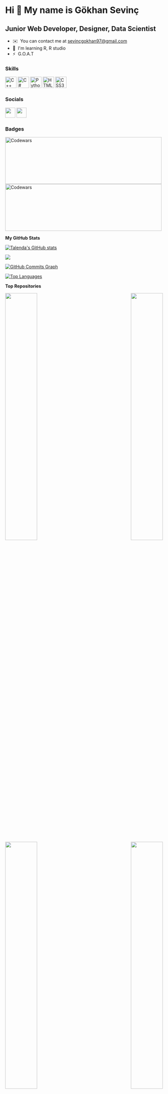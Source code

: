 Hi 👋 My name is Gökhan Sevinç
==============================

Junior Web Developer, Designer, Data Scientist
----------------------------------------------

* ✉️  You can contact me at [sevincgokhan97@gmail.com](mailto:sevincgokhan97@gmail.com)
* 🧠  I'm learning R, R studio
* ⚡  G.O.A.T

### Skills

<p align="left">
<a href="https://docs.microsoft.com/en-us/cpp/?view=msvc-170" target="_blank" rel="noreferrer"><img src="https://raw.githubusercontent.com/danielcranney/readme-generator/main/public/icons/skills/cplusplus-colored.svg" width="36" height="36" alt="C++" /></a>
<a href="https://docs.microsoft.com/en-us/dotnet/csharp/" target="_blank" rel="noreferrer"><img src="https://raw.githubusercontent.com/danielcranney/readme-generator/main/public/icons/skills/csharp-colored.svg" width="36" height="36" alt="C#" /></a>
<a href="https://www.python.org/" target="_blank" rel="noreferrer"><img src="https://raw.githubusercontent.com/danielcranney/readme-generator/main/public/icons/skills/python-colored.svg" width="36" height="36" alt="Python" /></a>
<a href="https://developer.mozilla.org/en-US/docs/Glossary/HTML5" target="_blank" rel="noreferrer"><img src="https://raw.githubusercontent.com/danielcranney/readme-generator/main/public/icons/skills/html5-colored.svg" width="36" height="36" alt="HTML5" /></a>
<a href="https://www.w3.org/TR/CSS/#css" target="_blank" rel="noreferrer"><img src="https://raw.githubusercontent.com/danielcranney/readme-generator/main/public/icons/skills/css3-colored.svg" width="36" height="36" alt="CSS3" /></a>
</p>


### Socials

<p align="left"> <a href="https://www.github.com/Talenda" target="_blank" rel="noreferrer"><img src="https://raw.githubusercontent.com/danielcranney/readme-generator/main/public/icons/socials/github-dark.svg" width="32" height="32" /></a> <a href="http://www.instagram.com/gokhannsevinc" target="_blank" rel="noreferrer"><img src="https://raw.githubusercontent.com/danielcranney/readme-generator/main/public/icons/socials/instagram.svg" width="32" height="32" /></a></p>

### Badges
<p align="left">
<a target="_blank" rel="noreferrer"><img src="https://www.codewars.com/users/Talenda/badges/large" width="500" height="150" alt="Codewars" /></a> 
<a target="_blank" rel="noreferrer"><img src="https://github-readme-codewars-stats.herokuapp.com/api/?username=Talenda&badge&colormode=bright_mode" width="500" height="150" alt="Codewars" /></a>

<b>My GitHub Stats</b>

<a href="http://www.github.com/Talenda"><img src="https://github-readme-stats.vercel.app/api?username=Talenda&show_icons=true&hide=&count_private=true&title_color=a855f7&text_color=84cc16&icon_color=0891b2&bg_color=000000&hide_border=true&show_icons=true" alt="Talenda's GitHub stats" /></a>

<a href="http://www.github.com/Talenda"><img src="https://github-readme-streak-stats.herokuapp.com/?user=Talenda&stroke=84cc16&background=000000&ring=a855f7&fire=a855f7&currStreakNum=84cc16&currStreakLabel=a855f7&sideNums=84cc16&sideLabels=84cc16&dates=84cc16&hide_border=true" /></a>

<a href="http://www.github.com/Talenda"><img src="https://activity-graph.herokuapp.com/graph?username=Talenda&bg_color=000000&color=84cc16&line=0891b2&point=84cc16&area_color=000000&area=true&hide_border=true&custom_title=GitHub%20Commits%20Graph" alt="GitHub Commits Graph" /></a>

<a href="https://github.com/Talenda" align="left"><img src="https://github-readme-stats.vercel.app/api/top-langs/?username=Talenda&langs_count=10&title_color=a855f7&text_color=84cc16&icon_color=0891b2&bg_color=000000&hide_border=true&locale=en&custom_title=Top%20%Languages" alt="Top Languages" /></a>

<b>Top Repositories</b>

<div width="100%" align="center"><a href="https://github.com/Talenda/Antalya-2009-2015" align="left"><img align="left" width="45%" src="https://github-readme-stats.vercel.app/api/pin/?username=Talenda&repo=Antalya-2009-2015&title_color=a855f7&text_color=84cc16&icon_color=0891b2&bg_color=000000&hide_border=true&locale=en" /></a><a href="https://github.com/Talenda/Antalya_Map" align="right"><img align="right" width="45%" src="https://github-readme-stats.vercel.app/api/pin/?username=Talenda&repo=Antalya_Map&title_color=a855f7&text_color=84cc16&icon_color=0891b2&bg_color=000000&hide_border=true&locale=en" /></a></div><br /><br /><br /><br /><br /><br /><br />

<br /><br /><br /><br /><br />

<div width="100%" align="center"><a href="https://github.com/Talenda/Station-Datas" align="left"><img align="left" width="45%" src="https://github-readme-stats.vercel.app/api/pin/?username=Talenda&repo=Station-Datas&title_color=a855f7&text_color=84cc16&icon_color=0891b2&bg_color=000000&hide_border=true&locale=en" /></a><a href="https://github.com/Talenda/R" align="right"><img align="right" width="45%" src="https://github-readme-stats.vercel.app/api/pin/?username=Talenda&repo=R&title_color=a855f7&text_color=84cc16&icon_color=0891b2&bg_color=000000&hide_border=true&locale=en" /></a></div>
